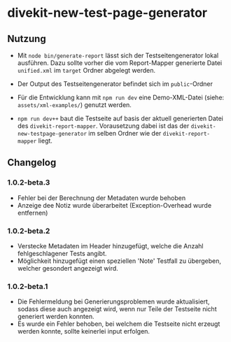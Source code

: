 # divekit-new-test-page-generator

## Nutzung

* Mit `node bin/generate-report` lässt sich der Testseitengenerator lokal ausführen. Dazu sollte vorher die vom
  Report-Mapper generierte Datei `unified.xml` im `target` Ordner abgelegt werden.

* Der Output des Testseitengenerator befindet sich im `public`-Ordner

* Für die Entwicklung kann mit `npm run dev` eine Demo-XML-Datei (siehe: `assets/xml-examples/`) genutzt werden.

* `npm run dev++` baut die Testseite auf basis der aktuell generierten Datei des `divekit-report-mapper`. Vorausetzung
  dabei ist das der `divekit-new-testpage-generator` im selben Ordner wie der `divekit-report-mapper` liegt.

## Changelog
### 1.0.2-beta.3
- Fehler bei der Berechnung der Metadaten wurde behoben
- Anzeige dee Notiz wurde überarbeitet (Exception-Overhead wurde entfernen)
### 1.0.2-beta.2
- Verstecke Metadaten im Header hinzugefügt, welche die Anzahl fehlgeschlagener Tests angibt.
- Möglichkeit hinzugefügt einen speziellen 'Note' Testfall zu übergeben, welcher gesondert angezeigt wird.
### 1.0.2-beta.1
- Die Fehlermeldung bei Generierungsproblemen wurde aktualisiert, sodass diese auch angezeigt wird, wenn nur Teile der
  Testseite nicht generiert werden konnten.
- Es wurde ein Fehler behoben, bei welchem die Testseite nicht erzeugt werden konnte, sollte keinerlei input erfolgen.
